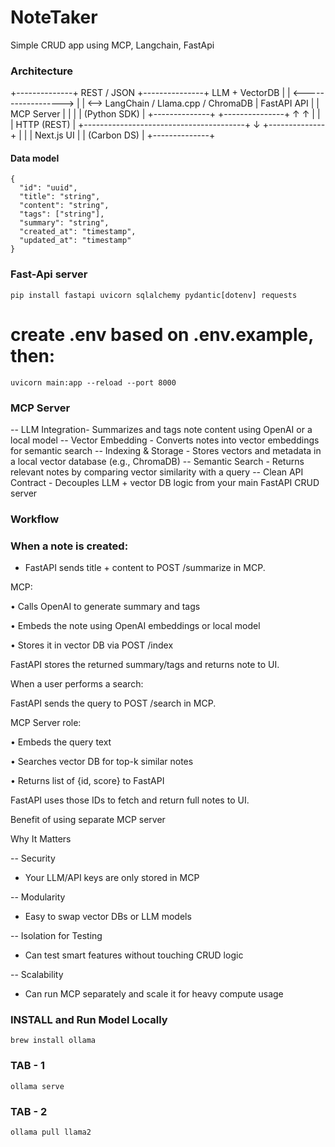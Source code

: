 # NoteTaker
Simple CRUD app using MCP, Langchain, FastApi

### Architecture

+--------------+      REST / JSON       +---------------+       LLM + VectorDB
|              |  <------------------>  |               | <-->  LangChain / Llama.cpp / ChromaDB
|  FastAPI API |                        |  MCP Server   |
|              |                        |  (Python SDK) |
+--------------+                        +---------------+
       ↑                                         ↑
       |                                         |
       |              HTTP (REST)               |
       +----------------------------------------+
                         ↓
                  +--------------+
                  |              |
                  | Next.js UI   |
                  | (Carbon DS)  |
                  +--------------+

#### Data model
```
{
  "id": "uuid",
  "title": "string",
  "content": "string",
  "tags": ["string"],
  "summary": "string",
  "created_at": "timestamp",
  "updated_at": "timestamp"
}
```

### Fast-Api server

```pip install fastapi uvicorn sqlalchemy pydantic[dotenv] requests```

# create .env based on .env.example, then:
```uvicorn main:app --reload --port 8000```


### MCP Server

-- LLM Integration- Summarizes and tags note content using OpenAI or a local model
-- Vector Embedding - Converts notes into vector embeddings for semantic search
-- Indexing & Storage - Stores vectors and metadata in a local vector database (e.g., ChromaDB)
-- Semantic Search - Returns relevant notes by comparing vector similarity with a query
-- Clean API Contract - Decouples LLM + vector DB logic from your main FastAPI CRUD server


### Workflow

### When a note is created:

- FastAPI sends title + content to POST /summarize in MCP.

MCP:

• Calls OpenAI to generate summary and tags

• Embeds the note using OpenAI embeddings or local model

• Stores it in vector DB via POST /index

FastAPI stores the returned summary/tags and returns note to UI.



When a user performs a search:

FastAPI sends the query to POST /search in MCP.

MCP Server role:

• Embeds the query text

• Searches vector DB for top-k similar notes

• Returns list of {id, score} to FastAPI

FastAPI uses those IDs to fetch and return full notes to UI.



Benefit of using separate MCP server

Why It Matters

-- Security

- Your LLM/API keys are only stored in MCP

-- Modularity

- Easy to swap vector DBs or LLM models

-- Isolation for Testing

- Can test smart features without touching CRUD logic

-- Scalability

- Can run MCP separately and scale it for heavy compute usage

### INSTALL and Run Model Locally

``` brew install ollama ```

### TAB - 1
``` ollama serve ```

### TAB - 2

``` ollama pull llama2 ```

